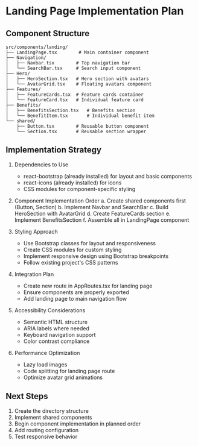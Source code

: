 # Landing Page Implementation Plan

## Component Structure
```
src/components/landing/
├── LandingPage.tsx        # Main container component
├── Navigation/
│   ├── Navbar.tsx        # Top navigation bar
│   └── SearchBar.tsx     # Search input component
├── Hero/
│   ├── HeroSection.tsx   # Hero section with avatars
│   └── AvatarGrid.tsx    # Floating avatars component
├── Features/
│   ├── FeatureCards.tsx  # Feature cards container
│   └── FeatureCard.tsx   # Individual feature card
├── Benefits/
│   ├── BenefitsSection.tsx   # Benefits section
│   └── BenefitItem.tsx       # Individual benefit item
└── shared/
    ├── Button.tsx        # Reusable button component
    └── Section.tsx       # Reusable section wrapper

```

## Implementation Strategy

1. Dependencies to Use
   - react-bootstrap (already installed) for layout and basic components
   - react-icons (already installed) for icons
   - CSS modules for component-specific styling

2. Component Implementation Order
   a. Create shared components first (Button, Section)
   b. Implement Navbar and SearchBar
   c. Build HeroSection with AvatarGrid
   d. Create FeatureCards section
   e. Implement BenefitsSection
   f. Assemble all in LandingPage component

3. Styling Approach
   - Use Bootstrap classes for layout and responsiveness
   - Create CSS modules for custom styling
   - Implement responsive design using Bootstrap breakpoints
   - Follow existing project's CSS patterns

4. Integration Plan
   - Create new route in AppRoutes.tsx for landing page
   - Ensure components are properly exported
   - Add landing page to main navigation flow

5. Accessibility Considerations
   - Semantic HTML structure
   - ARIA labels where needed
   - Keyboard navigation support
   - Color contrast compliance

6. Performance Optimization
   - Lazy load images
   - Code splitting for landing page route
   - Optimize avatar grid animations

## Next Steps
1. Create the directory structure
2. Implement shared components
3. Begin component implementation in planned order
4. Add routing configuration
5. Test responsive behavior
